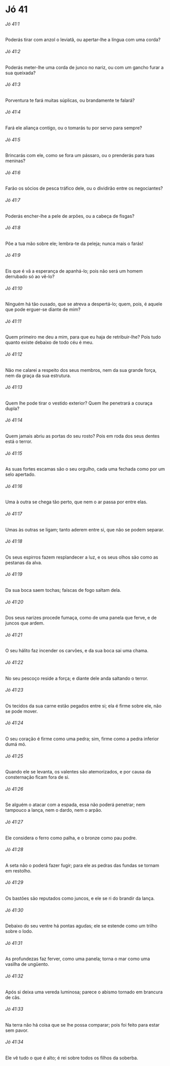 # Jó 41

###### Jó 41:1

Poderás tirar com anzol o leviatã, ou apertar-lhe a língua com uma corda?

###### Jó 41:2

Poderás meter-lhe uma corda de junco no nariz, ou com um gancho furar a sua queixada?

###### Jó 41:3

Porventura te fará muitas súplicas, ou brandamente te falará?

###### Jó 41:4

Fará ele aliança contigo, ou o tomarás tu por servo para sempre?

###### Jó 41:5

Brincarás com ele, como se fora um pássaro, ou o prenderás para tuas meninas?

###### Jó 41:6

Farão os sócios de pesca tráfico dele, ou o dividirão entre os negociantes?

###### Jó 41:7

Poderás encher-lhe a pele de arpões, ou a cabeça de fisgas?

###### Jó 41:8

Põe a tua mão sobre ele; lembra-te da peleja; nunca mais o farás!

###### Jó 41:9

Eis que é vã a esperança de apanhá-lo; pois não será um homem derrubado só ao vê-lo?

###### Jó 41:10

Ninguém há tão ousado, que se atreva a despertá-lo; quem, pois, é aquele que pode erguer-se diante de mim?

###### Jó 41:11

Quem primeiro me deu a mim, para que eu haja de retribuir-lhe? Pois tudo quanto existe debaixo de todo céu é meu.

###### Jó 41:12

Não me calarei a respeito dos seus membros, nem da sua grande força, nem da graça da sua estrutura.

###### Jó 41:13

Quem lhe pode tirar o vestido exterior? Quem lhe penetrará a couraça dupla?

###### Jó 41:14

Quem jamais abriu as portas do seu rosto? Pois em roda dos seus dentes está o terror.

###### Jó 41:15

As suas fortes escamas são o seu orgulho, cada uma fechada como por um selo apertado.

###### Jó 41:16

Uma à outra se chega tão perto, que nem o ar passa por entre elas.

###### Jó 41:17

Umas às outras se ligam; tanto aderem entre si, que não se podem separar.

###### Jó 41:18

Os seus espirros fazem resplandecer a luz, e os seus olhos são como as pestanas da alva.

###### Jó 41:19

Da sua boca saem tochas; faíscas de fogo saltam dela.

###### Jó 41:20

Dos seus narizes procede fumaça, como de uma panela que ferve, e de juncos que ardem.

###### Jó 41:21

O seu hálito faz incender os carvões, e da sua boca sai uma chama.

###### Jó 41:22

No seu pescoço reside a força; e diante dele anda saltando o terror.

###### Jó 41:23

Os tecidos da sua carne estão pegados entre si; ela é firme sobre ele, não se pode mover.

###### Jó 41:24

O seu coração é firme como uma pedra; sim, firme como a pedra inferior dumá mó.

###### Jó 41:25

Quando ele se levanta, os valentes são atemorizados, e por causa da consternação ficam fora de si.

###### Jó 41:26

Se alguém o atacar com a espada, essa não poderá penetrar; nem tampouco a lança, nem o dardo, nem o arpão.

###### Jó 41:27

Ele considera o ferro como palha, e o bronze como pau podre.

###### Jó 41:28

A seta não o poderá fazer fugir; para ele as pedras das fundas se tornam em restolho.

###### Jó 41:29

Os bastões são reputados como juncos, e ele se ri do brandir da lança.

###### Jó 41:30

Debaixo do seu ventre há pontas agudas; ele se estende como um trilho sobre o lodo.

###### Jó 41:31

As profundezas faz ferver, como uma panela; torna o mar como uma vasilha de ungüento.

###### Jó 41:32

Após si deixa uma vereda luminosa; parece o abismo tornado em brancura de cãs.

###### Jó 41:33

Na terra não há coisa que se lhe possa comparar; pois foi feito para estar sem pavor.

###### Jó 41:34

Ele vê tudo o que é alto; é rei sobre todos os filhos da soberba.

